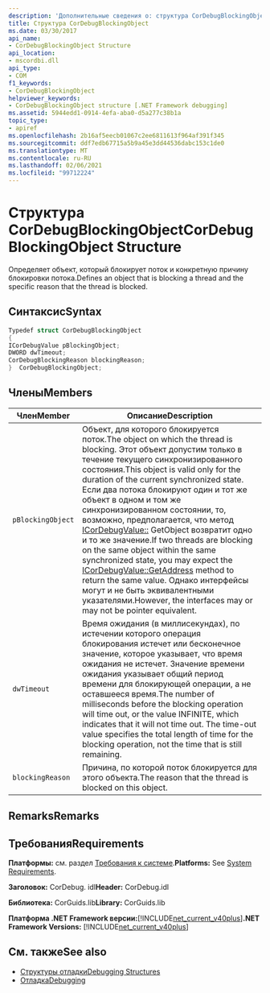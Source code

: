 ```yaml
---
description: 'Дополнительные сведения о: структура CorDebugBlockingObject'
title: Структура CorDebugBlockingObject
ms.date: 03/30/2017
api_name:
- CorDebugBlockingObject Structure
api_location:
- mscordbi.dll
api_type:
- COM
f1_keywords:
- CorDebugBlockingObject
helpviewer_keywords:
- CorDebugBlockingObject structure [.NET Framework debugging]
ms.assetid: 5944edd1-0914-4efa-aba0-d5a277c38b1a
topic_type:
- apiref
ms.openlocfilehash: 2b16af5eecb01067c2ee6811613f964af391f345
ms.sourcegitcommit: ddf7edb67715a5b9a45e3dd44536dabc153c1de0
ms.translationtype: MT
ms.contentlocale: ru-RU
ms.lasthandoff: 02/06/2021
ms.locfileid: "99712224"
---
```

# <a name="cordebugblockingobject-structure"></a><span data-ttu-id="f3a86-103">Структура CorDebugBlockingObject</span><span class="sxs-lookup"><span data-stu-id="f3a86-103">CorDebugBlockingObject Structure</span></span>

<span data-ttu-id="f3a86-104">Определяет объект, который блокирует поток и конкретную причину блокировки потока.</span><span class="sxs-lookup"><span data-stu-id="f3a86-104">Defines an object that is blocking a thread and the specific reason that the thread is blocked.</span></span>  
  
## <a name="syntax"></a><span data-ttu-id="f3a86-105">Синтаксис</span><span class="sxs-lookup"><span data-stu-id="f3a86-105">Syntax</span></span>  
  
```cpp  
Typedef struct CorDebugBlockingObject  
{  
ICorDebugValue pBlockingObject;  
DWORD dwTimeout;  
CorDebugBlockingReason blockingReason;  
}  CorDebugBlockingObject;  
```  
  
## <a name="members"></a><span data-ttu-id="f3a86-106">Члены</span><span class="sxs-lookup"><span data-stu-id="f3a86-106">Members</span></span>  
  
|<span data-ttu-id="f3a86-107">Член</span><span class="sxs-lookup"><span data-stu-id="f3a86-107">Member</span></span>|<span data-ttu-id="f3a86-108">Описание</span><span class="sxs-lookup"><span data-stu-id="f3a86-108">Description</span></span>|  
|------------|-----------------|  
|`pBlockingObject`|<span data-ttu-id="f3a86-109">Объект, для которого блокируется поток.</span><span class="sxs-lookup"><span data-stu-id="f3a86-109">The object on which the thread is blocking.</span></span> <span data-ttu-id="f3a86-110">Этот объект допустим только в течение текущего синхронизированного состояния.</span><span class="sxs-lookup"><span data-stu-id="f3a86-110">This object is valid only for the duration of the current synchronized state.</span></span> <span data-ttu-id="f3a86-111">Если два потока блокируют один и тот же объект в одном и том же синхронизированном состоянии, то, возможно, предполагается, что метод [ICorDebugValue::](icordebugvalue-getaddress-method.md) GetObject возвратит одно и то же значение.</span><span class="sxs-lookup"><span data-stu-id="f3a86-111">If two threads are blocking on the same object within the same synchronized state, you may expect the [ICorDebugValue::GetAddress](icordebugvalue-getaddress-method.md) method to return the same value.</span></span> <span data-ttu-id="f3a86-112">Однако интерфейсы могут и не быть эквивалентными указателями.</span><span class="sxs-lookup"><span data-stu-id="f3a86-112">However, the interfaces may or may not be pointer equivalent.</span></span>|  
|`dwTimeout`|<span data-ttu-id="f3a86-113">Время ожидания (в миллисекундах), по истечении которого операция блокирования истечет или бесконечное значение, которое указывает, что время ожидания не истечет. Значение времени ожидания указывает общий период времени для блокирующей операции, а не оставшееся время.</span><span class="sxs-lookup"><span data-stu-id="f3a86-113">The number of milliseconds before the blocking operation will time out, or the value INFINITE, which indicates that it will not time out. The time-out value specifies the total length of time for the blocking operation, not the time that is still remaining.</span></span>|  
|`blockingReason`|<span data-ttu-id="f3a86-114">Причина, по которой поток блокируется для этого объекта.</span><span class="sxs-lookup"><span data-stu-id="f3a86-114">The reason that the thread is blocked on this object.</span></span>|  
  
## <a name="remarks"></a><span data-ttu-id="f3a86-115">Remarks</span><span class="sxs-lookup"><span data-stu-id="f3a86-115">Remarks</span></span>  
  
## <a name="requirements"></a><span data-ttu-id="f3a86-116">Требования</span><span class="sxs-lookup"><span data-stu-id="f3a86-116">Requirements</span></span>  

 <span data-ttu-id="f3a86-117">**Платформы:** см. раздел [Требования к системе](../../get-started/system-requirements.md).</span><span class="sxs-lookup"><span data-stu-id="f3a86-117">**Platforms:** See [System Requirements](../../get-started/system-requirements.md).</span></span>  
  
 <span data-ttu-id="f3a86-118">**Заголовок:** CorDebug. idl</span><span class="sxs-lookup"><span data-stu-id="f3a86-118">**Header:** CorDebug.idl</span></span>  
  
 <span data-ttu-id="f3a86-119">**Библиотека:** CorGuids.lib</span><span class="sxs-lookup"><span data-stu-id="f3a86-119">**Library:** CorGuids.lib</span></span>  
  
 <span data-ttu-id="f3a86-120">**Платформа .NET Framework версии:**[!INCLUDE[net_current_v40plus](../../../../includes/net-current-v40plus-md.md)]</span><span class="sxs-lookup"><span data-stu-id="f3a86-120">**.NET Framework Versions:** [!INCLUDE[net_current_v40plus](../../../../includes/net-current-v40plus-md.md)]</span></span>  
  
## <a name="see-also"></a><span data-ttu-id="f3a86-121">См. также</span><span class="sxs-lookup"><span data-stu-id="f3a86-121">See also</span></span>

- [<span data-ttu-id="f3a86-122">Структуры отладки</span><span class="sxs-lookup"><span data-stu-id="f3a86-122">Debugging Structures</span></span>](debugging-structures.md)
- [<span data-ttu-id="f3a86-123">Отладка</span><span class="sxs-lookup"><span data-stu-id="f3a86-123">Debugging</span></span>](index.md)
